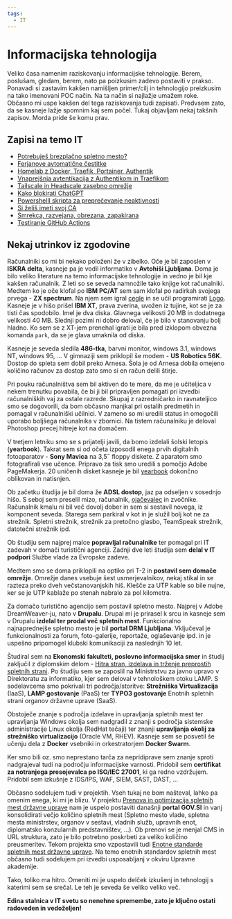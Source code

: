 ```yaml
---
tags:
  - IT
---
```


# Informacijska tehnologija

Veliko časa namenim raziskovanju informacijske tehnologije. Berem, poslušam, gledam, berem, nato pa poizkusim zadevo postaviti v prakso. Ponavadi si zastavim kakšen namišljen primer/cilj in tehnologijo preizkusim na tako imenovani POC način. Na ta način si najlažje umažem roke. Občasno mi uspe kakšen del tega raziskovanja tudi zapisati. Predvsem zato, da se kasneje lažje spomnim kaj sem počel. Tukaj objavljam nekaj takšnih zapisov. Morda pride še komu prav. 

## Zapisi na temo IT

* [Potrebuješ brezplačno spletno mesto?](spletno-mesto.md)
* [Ferjanove avtomatične čestitke](cestitke.md)
* [Homelab z Docker, Traefik, Portainer, Authentik](homelab.md)
* [Vnaprejšnja avtentikacija z Authentikom in Traefikom](forward-auth.md)
* [Tailscale in Headscale zasebno omrežje](tailscale-in-headscale.md)
* [Kako blokirati ChatGPT](blokada-chatgpt.md)
* [Powershelll skripta za preprečevanje neaktivnosti](no-sleep.md)
* [Si želiš imeti svoj CA](moj-ca.md)
* [Smrekca, razvejana, obrezana, zapakirana](smrekca.md)
* [Testiranje GitHub Actions](github-actions.md)


## Nekaj utrinkov iz zgodovine

Računalniki so mi bi nekako položeni že v zibelko. Oče je bil zaposlen v **ISKRA delta**, kasneje pa je vodil informatiko v **Avtohiši Ljubljana**. Doma je bilo veliko literature na temo informacijske tehnologije in vedno je bil kje kakšen računalnik. Z leti so se seveda namnožile tako knjige kot računalniki. Medtem ko je oče klofal po **IBM PC/AT** sem sam klofal po radirkah svojega prvega - **ZX spectrum**. Na njem sem igral [cegle](https://www.youtube.com/watch?v=f_NOhNB4V-I) in se učil programirati [Logo](https://en.wikipedia.org/wiki/Logo_(programming_language)). Kasneje je v hišo prišel **IBM XT**, prava zverina, uvožen iz tujine, kot se je za tisti čas spodobilo. Imel je dva diska. Glavnega velikosti 20 MB in dodatnega velikosti 40 MB. Slednji pozimi ni dobro deloval, če je bilo v stanovanju bolj hladno. Ko sem se z XT-jem prenehal igrati je bila pred izklopom obvezna komanda `park`, da se je glava umaknila od diska. 

Kasneje je seveda sledila **486-tka**, barvni monitor, windows 3.1, windows NT, windows 95, ... V gimnaziji sem priklopil še modem - **US Robotics 56K**. Dostop do spleta sem dobil preko Arnesa. Šola je od Arnesa dobila omejeno količino računov za dostop zato smo si en račun delili štirje.

Pri pouku računalništva sem bil aktiven do te mere, da me je učiteljica v nekem trenutku povabila, če bi ji bil pripravljen pomagati pri izvedbi računalniških vaj za ostale razrede. Skupaj z razredničarko in ravnateljico smo se dogovorili, da bom občasno manjkal pri ostalih predmetih in pomagal v računalniški učilnici. V zameno so mi uredili status in omogočili uporabo boljšega računalnika v zbornici. Na tistem računalniku je deloval Photoshop precej hitreje kot na domačem.

V tretjem letniku smo se s prijatelji javili, da bomo izdelali šolski letopis (**yearbook**). Takrat sem si od očeta izposodil enega prvih digitalnih fotoaparatov - **Sony Mavica** na 3,5˝ floppy diskete. Z aparatom smo fotografirali vse učence. Pripravo za tisk smo uredili s pomočjo Adobe PageMakerja. 20 uničenih disket kasneje je bil [yearbook](https://books.google.hr/books/about/Yearbook_98_99.html?id=udQZMwEACAAJ&redir_esc=y) dokončno oblikovan in natisnjen.

Ob začetku študija je bil doma že **ADSL dostop**, jaz pa odseljen v sosednjo hišo. S seboj sem preselil mizo, računalnik, [ojačevalec](https://photos.app.goo.gl/vPECgqYsyUzgjQL79) in zvočnike. Računalnik kmalu ni bil več dovolj dober in sem si sestavil novega, iz komponent seveda. Starega sem parkiral v kot in je služil bolj kot ne za strežnik. Spletni strežnik, strežnik za pretočno glasbo, TeamSpeak strežnik, datotečni strežnik ipd. 

Ob študiju sem najprej malce **popravljal računalnike** ter pomagal pri IT zadevah v domači turistični agenciji. Zadnji dve leti študija sem **delal v IT podpori** Službe vlade za Evropske zadeve.

Medtem smo se doma priklopili na optiko pri T-2 in **postavil sem domače omrežje**. Omrežje danes vsebuje šest usmerjevalnikov, nekaj stikal in se razteza preko dveh večstanovanjskih hiš. Klešče za UTP kable so bile nujne, ker se je UTP kablaže po stenah nabralo za pol kilometra.

Za domačo turistično agencijo sem postavil spletno mesto. Najprej v Adobe DreamWeaver-ju, nato v **Drupalu**. Drupal mi je prirasel k srcu in kasneje sem v Drupalu **izdelal ter prodal več spletnih mest**. Funkcionalno najnaprednejše spletno mesto je bil **portal DRM Ljubljana**. Vključeval je funkcionalnosti za forum, foto-galerije, reportaže, oglaševanje ipd. in je uspešno pripomogel klubski komunikaciji za naslednjih 10 let. 

Študiral sem na **Ekonomski fakulteti, poslovno informacijska smer** in študij zaključil z diplomskim delom - [Hitra stran, izdelava in trženje preprostih spletnih strani](https://repozitorij.uni-lj.si/IzpisGradiva.php?id=11991&lang=slv). Po študiju sem se zaposlil na Ministrstvu za javno upravo v Direktoratu za informatiko, kjer sem deloval v tehnološkem otoku LAMP. S sodelavcema smo pokrivali tri področja/storitve: **Strežniška Virtualizacija** (IaaS), **LAMP gostovanje** (PaaS) ter **TYPO3 gostovanje** Enotnih spletnih strani organov državne uprave (SaaS).

Obstoječe znanje s področja izdelave in upravljanja spletnih mest ter upravljanja Windows okolja sem nadgradil z znanji s področja sistemske administracije Linux okolja (RedHat tečaji) ter znanji **upravljanja okolij za strežniško virtualizacijo** (Oracle VM, RHEV). Kasneje sem se posvetil še učenju dela z **Docker** vsebniki in orkestratorjem **Docker Swarm**. 

Ker smo bili oz. smo neprestano tarča za nepridiprave sem znanje sproti nadgrajeval tudi na področju informacijske varnosti. Pridobil sem **certifikat za notranjega presojevalca po ISO/IEC 27001**, ki ga redno vzdržujem. Pridobil sem izkušnje z IDS/IPS, WAF, SIEM, SAST, DAST, ... 

Občasno sodelujem tudi v projektih. Vseh tukaj ne bom našteval, lahko pa omenim enega, ki mi je blizu. V projektu [Prenova in optimizacija spletnih mest državne uprave](https://www.gov.si/zbirke/projekti-in-programi/prenova-in-optimizacija-spletnih-mest-drzavne-uprave/) nam je uspelo postaviti današnji **portal GOV.SI** in vanj konsolidirati večjo količino spletnih mest (Spletno mesto vlade, spletna mesta ministrstev, organov v sestavi, vladnih služb, upravnih enot, diplomatsko konzularnih predstavništev, ...). Ob prenovi se je menjal CMS in URL struktura, zato je bilo potrebno poskrbeti za veliko količino preusmeritev. Tekom projekta smo vzpostavili tudi [Enotne standarde spletnih mest državne uprave](https://nio.gov.si/products/enotni%2Bstandardi%2Bspletnih%2Bmest%2Bdrzavne%2Buprave). Na temo enotnih standardov spletnih mest občasno tudi sodelujem pri izvedbi usposabljanj v okviru Upravne akademije.

Tako, toliko ma hitro. Omeniti mi je uspelo delček izkušenj in tehnologij s katerimi sem se srečal. Le teh je seveda še veliko veliko več. 

**Edina stalnica v IT svetu so nenehne spremembe, zato je ključno ostati radoveden in vedoželjen!**